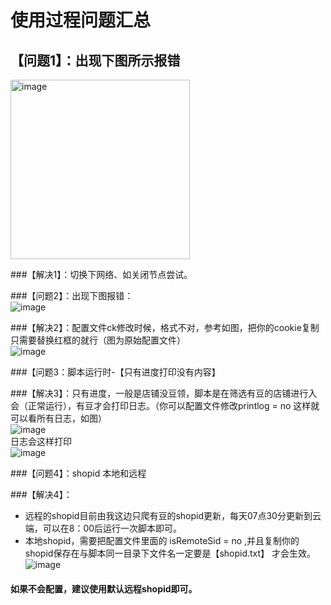 # 使用过程问题汇总


<h2>【问题1】：出现下图所示报错  </h2>   

<img width="287" alt="image" src="https://user-images.githubusercontent.com/78124261/118395814-f22b7180-b67e-11eb-8bc6-dbf665a41a1c.png">   

###【解决1】：切换下网络、如关闭节点尝试。   

###【问题2】：出现下图报错：  
![image](https://user-images.githubusercontent.com/78124261/118395829-0e2f1300-b67f-11eb-97e7-e4674bbd0a64.png)   

###【解决2】：配置文件ck修改时候，格式不对，参考如图，把你的cookie复制只需要替换红框的就行（图为原始配置文件）   
![image](https://user-images.githubusercontent.com/78124261/118395838-171fe480-b67f-11eb-9605-62128c3b109f.png)    

###【问题3：脚本运行时-【只有进度打印没有内容】     

###【解决3】：只有进度，一般是店铺没豆领，脚本是在筛选有豆的店铺进行入会（正常运行），有豆才会打印日志。（你可以配置文件修改printlog = no 这样就可以看所有日志，如图）    
![image](https://user-images.githubusercontent.com/78124261/118395843-1edf8900-b67f-11eb-853a-8863dede1aa4.png)    
日志会这样打印    
![image](https://user-images.githubusercontent.com/78124261/118395857-30c12c00-b67f-11eb-84cd-e03c7ba9916d.png)    

###【问题4】：shopid 本地和远程   

###【解决4】：    
 * 远程的shopid目前由我这边只爬有豆的shopid更新，每天07点30分更新到云端，可以在8：00后运行一次脚本即可。   
 * 本地shopid，需要把配置文件里面的 isRemoteSid = no ,并且复制你的shopid保存在与脚本同一目录下文件名一定要是【shopid.txt】 才会生效。   
![image](https://user-images.githubusercontent.com/78124261/118395869-3b7bc100-b67f-11eb-8b15-24b76f5d64a7.png)    
  
#### 如果不会配置，建议使用默认远程shopid即可。   

